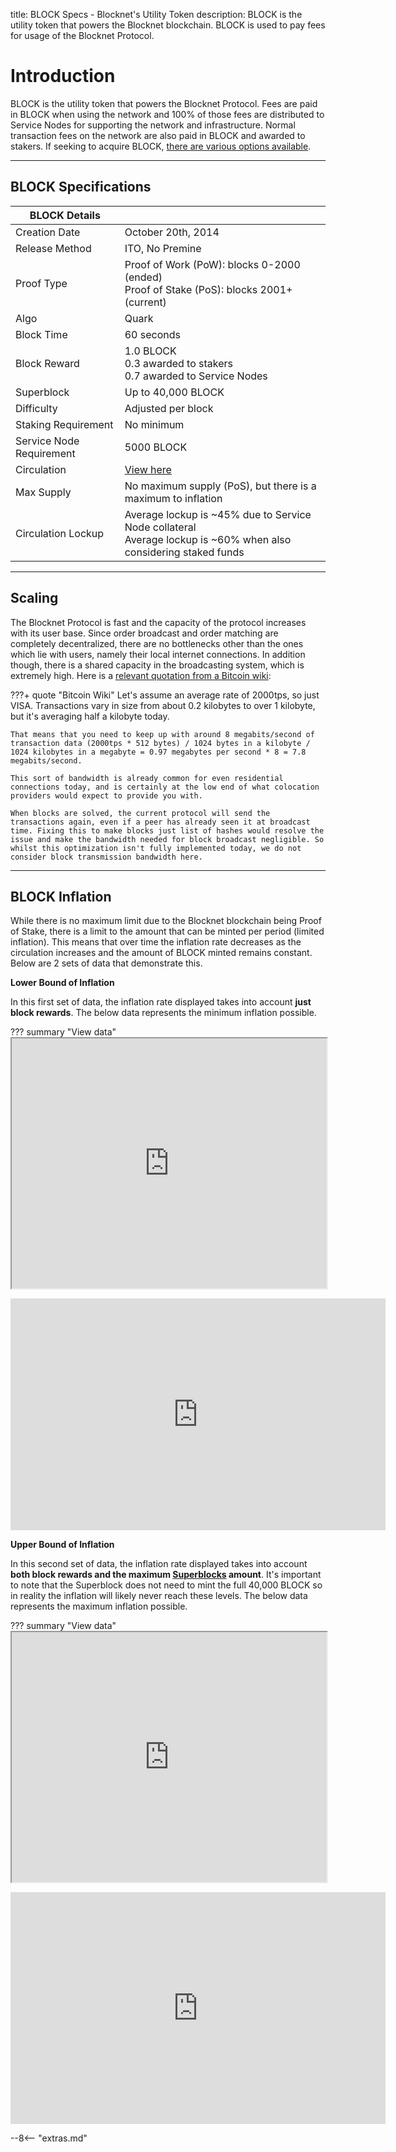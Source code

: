 title: BLOCK Specs - Blocknet's Utility Token
description: BLOCK is the utility token that powers the Blocknet blockchain. BLOCK is used to pay fees for usage of the Blocknet Protocol.

# Introduction

BLOCK is the utility token that powers the Blocknet Protocol. Fees are paid in BLOCK when using the network and 100% of those fees are distributed to Service Nodes for supporting the network and infrastructure. Normal transaction fees on the network are also paid in BLOCK and awarded to stakers. If seeking to acquire BLOCK, [there are various options available](/project/exchanges).

---

## BLOCK Specifications

|BLOCK Details 			| 					|
------------------------|--------------------
Creation Date   		| October 20th, 2014
Release Method  		| ITO, No Premine
Proof Type   			| Proof of Work (PoW): blocks 0-2000 (ended) <br>Proof of Stake (PoS): blocks 2001+ (current)
Algo					| Quark
Block Time 				| 60 seconds
Block Reward 			| 1.0 BLOCK <br>0.3 awarded to stakers <br>0.7 awarded to Service Nodes
Superblock 				| Up to 40,000 BLOCK
Difficulty				| Adjusted per block<span id="spec_difficulty"></span>
Staking Requirement		| No minimum
Service Node Requirement| 5000 BLOCK
Circulation 			| <span id="spec_circulation">[View here](https://chainz.cryptoid.info/block/)</span>
Max Supply 				| No maximum supply (PoS), but there is a maximum to inflation
Circulation Lockup 		| Average lockup is ~45% due to Service Node collateral <br>Average lockup is ~60% when also considering staked funds

<script type="text/javascript">
	function spec_numberPretty(num) {
		var number = num.toString().split('.');
		var prettyNum;
		if (number[0] > 0) {
			number[0] = number[0].replace(/\B(?=(\d{3})+(?!\d))/g, ",");
			if (number[1]) {
				number[1] = number[1].substr(0,2);
			}
	    prettyNum = number.join(".");
		} else {
			prettyNum = Math.round(num*1000000)/1000000;
		}
		return prettyNum;
	}
	function spec_getDifficulty() {
		var url = "https://chainz.cryptoid.info/block/api.dws?q=getdifficulty";
		spec_ajax(url, false).then(function(data) {
			if (!isNaN(Number(data))) {
				var difficulty = spec_numberPretty(Math.round( Number(data) ));
				document.getElementById("spec_difficulty").innerHTML = ", currently " + difficulty;
			}
		});
	}
	function spec_getCirculation() {
		var url = "https://chainz.cryptoid.info/block/api.dws?q=totalcoins";
		spec_ajax(url, false).then(function(data) {
			if (!isNaN(Number(data))) {
				var circulation = spec_numberPretty(Math.round( Number(data) ));
				document.getElementById("spec_circulation").innerHTML = "Currently " + circulation + " BLOCK";
			}
		});
	}
	function spec_ajax(url, json) {
		var ajaxPromise = new Promise(function(resolve, reject){
			var xhr = new XMLHttpRequest();
			var status = true;
			xhr.open('GET', url);
			xhr.send();
			xhr.onreadystatechange = function(){
				// check state of call
				if (xhr.readyState === 4){
					// check if call was successful
					if (xhr.status === 200){
						if (json) {
							var response = JSON.parse(this.responseText);
							// return data from callback
							resolve(response);
						} else {
							var response = this.responseText;
							// return data from callback
							resolve(response);
						}
					} else {
						// return error
						return console.log("failed request");
					}
				} else {
					if (status) {
						console.log("fetching...");
						status = false;
					}
				}
			}
		});
		return ajaxPromise;
	}
	document.addEventListener("DOMContentLoaded", function() {
		spec_getDifficulty();
		spec_getCirculation();
	});
</script>

---

## Scaling
The Blocknet Protocol is fast and the capacity of the protocol increases with its user base. Since order broadcast and order matching are completely decentralized, there are no bottlenecks other than the ones which lie with users, namely their local internet connections. In addition though, there is a shared capacity in the broadcasting system, which is extremely high. Here is a [relevant quotation from a Bitcoin wiki](https://en.bitcoin.it/wiki/Scalability#Scalability_targets): 

???+ quote "Bitcoin Wiki"
	Let's assume an average rate of 2000tps, so just VISA. Transactions vary in size from about 0.2 kilobytes to over 1 kilobyte, but it's averaging half a kilobyte today. 

	That means that you need to keep up with around 8 megabits/second of transaction data (2000tps * 512 bytes) / 1024 bytes in a kilobyte / 1024 kilobytes in a megabyte = 0.97 megabytes per second * 8 = 7.8 megabits/second. 

	This sort of bandwidth is already common for even residential connections today, and is certainly at the low end of what colocation providers would expect to provide you with.

	When blocks are solved, the current protocol will send the transactions again, even if a peer has already seen it at broadcast time. Fixing this to make blocks just list of hashes would resolve the issue and make the bandwidth needed for block broadcast negligible. So whilst this optimization isn't fully implemented today, we do not consider block transmission bandwidth here. 

<!-- Finally, there is an inherent limitation in the blockchains a party chooses to use that affects the time between exchanging tokens and performing subsequent exchanges with them, which is the blockchain's confirmation time. If a party wishes to exchange Bitcoin at a "trustless" (well, widely regarded as non-risky) level of security, (s)he should wait an hour before re-trading an address. However, there is the ability to adjust the number of confirmations required when performing an exchange, and even the ability to perform a “0-conf” exchange. It should be noted, though, that the risk increases with less confirmations used.  -->

---

## BLOCK Inflation

While there is no maximum limit due to the Blocknet blockchain being Proof of Stake, there is a limit to the amount that can be minted per period (limited inflation). This means that over time the inflation rate decreases as the circulation increases and the amount of BLOCK minted remains constant. Below are 2 sets of data that demonstrate this.

**Lower Bound of Inflation**

In this first set of data, the inflation rate displayed takes into account **just block rewards**. The below data represents the minimum inflation possible.

??? summary "View data"
	<iframe src="https://docs.google.com/spreadsheets/d/e/2PACX-1vRUGVYPXkYDso16xDhnGUes4OGGmNGE1wR1QhMtqHO7DtlymWCyZWQd5jQ3DNZqqOl12FvLQIrqM7gJ/pubhtml?gid=795490604&amp;single=true&amp;widget=true&amp;headers=false" width="100%" height="400px"></iframe>

<iframe width="600" height="371" seamless frameborder="0" scrolling="no" src="https://docs.google.com/spreadsheets/d/e/2PACX-1vRUGVYPXkYDso16xDhnGUes4OGGmNGE1wR1QhMtqHO7DtlymWCyZWQd5jQ3DNZqqOl12FvLQIrqM7gJ/pubchart?oid=1462390457&amp;format=interactive"></iframe>


**Upper Bound of Inflation**

In this second set of data, the inflation rate displayed takes into account **both block rewards and the maximum [Superblocks](/governance/introduction#superblock) amount**. It's important to note that the Superblock does not need to mint the full 40,000 BLOCK so in reality the inflation will likely never reach these levels. The below data represents the maximum inflation possible.

??? summary "View data"
	<iframe src="https://docs.google.com/spreadsheets/d/e/2PACX-1vRUGVYPXkYDso16xDhnGUes4OGGmNGE1wR1QhMtqHO7DtlymWCyZWQd5jQ3DNZqqOl12FvLQIrqM7gJ/pubhtml?gid=222507205&amp;single=true&amp;widget=true&amp;headers=false" width="100%" height="400px"></iframe>

<iframe width="600" height="371" seamless frameborder="0" scrolling="no" src="https://docs.google.com/spreadsheets/d/e/2PACX-1vRUGVYPXkYDso16xDhnGUes4OGGmNGE1wR1QhMtqHO7DtlymWCyZWQd5jQ3DNZqqOl12FvLQIrqM7gJ/pubchart?oid=2133394205&amp;format=interactive"></iframe>












<script type="text/javascript">
// read instructions for related links in ../snippets/extras.md
var relatedLinks = [];
</script>

--8<-- "extras.md"





